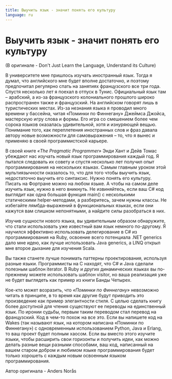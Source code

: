 ```yaml
---
title: Выучить язык - значит понять его культуру
language: ru
---
```


# Выучить язык - значит понять его культуру
(В оригинале - Don't Just Learn the Language, Understand its Culture)

В университете мне пришлось изучать иностранный язык. Тогда я думал, что английского мне будет вполне достаточно, и поэтому предпочитал регулярно спать на занятиях французского все три года. Спустя несколько лет я поехал в отпуск в Тунис. Официальный язык там – арабский, а из-за французского колониального прошлого широко распространен также и французский. На английском говорят лишь в туристических местах. Из-за незнания языка я проводил много времени у бассейна, читая «Поминки по Финнегану» Джеймса Джойса, мастерскую игру слова и формы. Его игра со смешением более чем сорока языков оказалась удивительной, хотя и изнуряющей вещью. Понимание того, как переплетения иностранных слов и фраз давала автору новые возможности для самовыражения – то, что я вынес и применяю в своей программистской карьере.

В своей книге *«The Pragmatic Programmer»* Энди Хант и Дейв Томас убеждают нас изучать новый язык программирования каждый год. Я пытался следовать их совету и спустя несколько лет получил опыт программирования на нескольких языках. Самым главным уроком этой мультиязычности оказалось то, что для того чтобы выучить язык, недостаточно выучить его синтаксис. Нужно понять его культуру. Писать на Фортране можно на любом языке. А чтобы на самом деле изучить язык, нужно в него вникнуть. Не извиняйтесь, если ваш C# код выглядит как одна большая функция main() с несколькими статическими helper-методами, а разберитесь, зачем нужны классы. Не избегайте лямбда-выражений в функциональных языках, если они кажутся вам слишком непонятными, а найдите силы разобраться в них.

Изучив сущности нового языка, вы удивительным образом обнаружите, что стали использовать уже известный вам язык немного по-другому. Я научился эффективно использовать делегирование в C# из программирования на Ruby, освоение всего потенциала .NET generics дало мне идею, как лучше использовать Java generics, а LINQ открыл мне второе дыхание для изучения Scala.

Вы также станете лучше понимать паттерны проектирования, используя разные языки. Программисты на С находят, что C# и Java сделали полезным шаблон iterator. В Ruby и других динамических языках вы по-прежнему можете использовать шаблон visitor, но ваша реализация уже не будет выглядеть как пример из книги Банды Четырех.

Кое-кто может возразить, что *«Поминки по Финнегану»* невозможно читать в принципе, в то время как другие будут приводить это произведение как пример элегантности стиля. С целью сделать книгу более доступной для чтения существуют ее переводы на единственный язык. По иронии судьбы, первым таким переводом стал перевод на французский. Код в чем-то похож на все это. Если вы напишете код на Wakes (так называют язык, на котором написана «Поминки по Финнегану») с одновременным использованием Python, Java и Erlang, то ваш проект будет полным хаосом. Если вы вместо этого изучите языки, чтобы расширить свои горизонты и получить идеи, как можно делать разные вещи разными способами, ваш код, написанный на вашем старом добром и любимом языке программирования будет только хорошеть с каждым новым освоенным языком программирования.

Автор оригинала - Anders Norås
